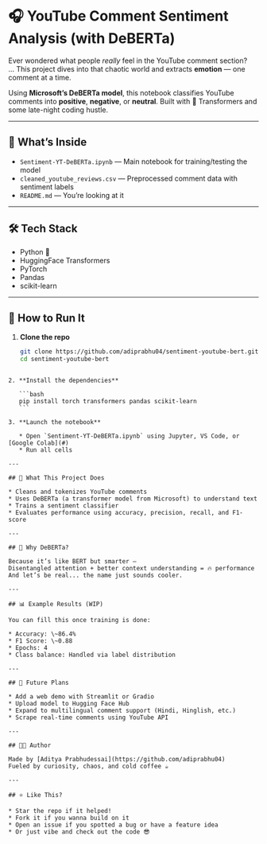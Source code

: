 # 🎧 YouTube Comment Sentiment Analysis (with DeBERTa)

Ever wondered what people *really* feel in the YouTube comment section?  
...
This project dives into that chaotic world and extracts **emotion** — one comment at a time.

Using **Microsoft’s DeBERTa model**, this notebook classifies YouTube comments into **positive**, **negative**, or **neutral**. Built with 🤗 Transformers and some late-night coding hustle.

---

## 📂 What’s Inside

- `Sentiment-YT-DeBERTa.ipynb` — Main notebook for training/testing the model  
- `cleaned_youtube_reviews.csv` — Preprocessed comment data with sentiment labels  
- `README.md` — You’re looking at it

---

## 🛠️ Tech Stack

- Python 🐍  
- HuggingFace Transformers  
- PyTorch  
- Pandas  
- scikit-learn

---

## 🚀 How to Run It

1. **Clone the repo**
   ```bash
   git clone https://github.com/adiprabhu04/sentiment-youtube-bert.git
   cd sentiment-youtube-bert
````

2. **Install the dependencies**

   ```bash
   pip install torch transformers pandas scikit-learn
   ```

3. **Launch the notebook**

   * Open `Sentiment-YT-DeBERTa.ipynb` using Jupyter, VS Code, or [Google Colab](#)
   * Run all cells

---

## 🎯 What This Project Does

* Cleans and tokenizes YouTube comments
* Uses DeBERTa (a transformer model from Microsoft) to understand text
* Trains a sentiment classifier
* Evaluates performance using accuracy, precision, recall, and F1-score

---

## 🤖 Why DeBERTa?

Because it’s like BERT but smarter —
Disentangled attention + better context understanding = 🔥 performance
And let’s be real... the name just sounds cooler.

---

## 📊 Example Results (WIP)

You can fill this once training is done:

* Accuracy: \~86.4%
* F1 Score: \~0.88
* Epochs: 4
* Class balance: Handled via label distribution

---

## 🌱 Future Plans

* Add a web demo with Streamlit or Gradio
* Upload model to Hugging Face Hub
* Expand to multilingual comment support (Hindi, Hinglish, etc.)
* Scrape real-time comments using YouTube API

---

## 👨‍💻 Author

Made by [Aditya Prabhudessai](https://github.com/adiprabhu04)
Fueled by curiosity, chaos, and cold coffee ☕

---

## ⭐ Like This?

* Star the repo if it helped!
* Fork it if you wanna build on it
* Open an issue if you spotted a bug or have a feature idea
* Or just vibe and check out the code 😎